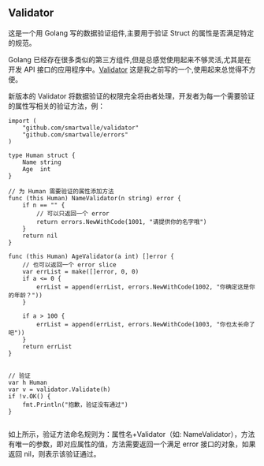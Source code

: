 ## Validator
这是一个用 Golang 写的数据验证组件,主要用于验证 Struct 的属性是否满足特定的规范。

Golang 已经存在很多类似的第三方组件,但是总感觉使用起来不够灵活,尤其是在开发 API 接口的应用程序中。[Validator](https://github.com/smartwalle/going/tree/master/validator) 这是我之前写的一个,使用起来总觉得不方便。

新版本的 Validator 将数据验证的权限完全将由者处理，开发者为每一个需要验证的属性写相关的验证方法，例：

``` 
import (
	"github.com/smartwalle/validator"
	"github.com/smartwalle/errors"
)

type Human struct {
	Name string
	Age  int
}

// 为 Human 需要验证的属性添加方法
func (this Human) NameValidator(n string) error {
	if n == "" {
		// 可以只返回一个 error
		return errors.NewWithCode(1001, "请提供你的名字哦")
	}
	return nil
}

func (this Human) AgeValidator(a int) []error {
	// 也可以返回一个 error slice
	var errList = make([]error, 0, 0)
	if a <= 0 {
		errList = append(errList, errors.NewWithCode(1002, "你确定这是你的年龄？"))
	}

	if a > 100 {
		errList = append(errList, errors.NewWithCode(1003, "你也太长命了吧"))
	}
	return errList
}


// 验证
var h Human
var v = validator.Validate(h)
if !v.OK() {
	fmt.Println("抱歉，验证没有通过")
}


```

如上所示，验证方法命名规则为：属性名+Validator（如: NameValidator），方法有唯一的参数，即对应属性的值，方法需要返回一个满足 error 接口的对象，如果返回 nil，则表示该验证通过。